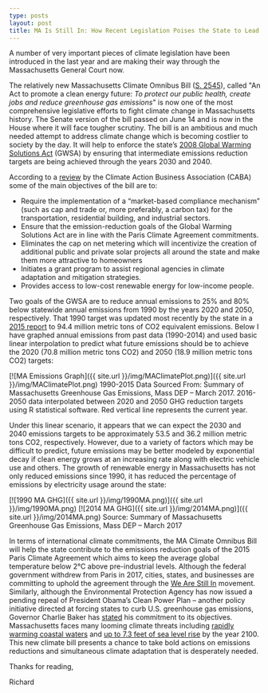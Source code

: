 ```yaml
---
type: posts
layout: post
title: MA Is Still In: How Recent Legislation Poises the State to Lead on Climate
---
```

A number of very important pieces of climate legislation have been introduced in the last year and are making their way through the Massachusetts General Court now. 

The relatively new Massachusetts Climate Omnibus Bill ([S. 2545](https://malegislature.gov/Bills/190/S2545)), called "An Act to promote a clean energy future: *To protect our public health, create jobs and reduce greenhouse gas emissions*" is now one of the most comprehensive legislative efforts to fight climate change in Massachusetts history. The Senate version of the bill passed on June 14 and is now in the House where it will face tougher scrutiny. The bill is an ambitious and much needed attempt to address climate change which is becoming costlier to society by the day. It will help to enforce the state’s [2008 Global Warming Solutions Act](https://www.mass.gov/progress-towards-reducing-greenhouse-gas-emissions) (GWSA) by ensuring that intermediate emissions reduction targets are being achieved through the years 2030 and 2040. 

According to a [review](https://cabaus.org/2018/02/12/senate-clean-energy-omnibus-bill/) by the Climate Action Business Association (CABA) some of the main objectives of the bill are to:

- Require the implementation of a “market-based compliance mechanism” (such as cap and trade or, more preferably, a carbon tax) for the transportation, residential building, and industrial sectors.
- Ensure that the emission-reduction goals of the Global Warming Solutions Act are in line with the Paris Climate Agreement commitments.
- Eliminates the cap on net metering which will incentivize the creation of additional public and private solar projects all around the state and make them more attractive to homeowners
- Initiates a grant program to assist regional agencies in climate adaptation and mitigation strategies. 
- Provides access to low-cost renewable energy for low-income people.

Two goals of the GWSA are to reduce annual emissions to 25% and 80% below statewide annual emissions from 1990 by the years 2020 and 2050, respectively. That 1990 target was updated most recently by the state in a [2015 report](https://www.mass.gov/files/documents/2017/01/uo/cecp-for-2020.pdf) to 94.4 million metric tons of CO2 equivalent emissions. Below I have graphed annual emissions from past data (1990-2014) and used basic linear interpolation to predict what future emissions should be to achieve the 2020 (70.8 million metric tons CO2) and 2050 (18.9 million metric tons CO2) targets:

[![MA Emissions Graph]({{ site.url }}/img/MAClimatePlot.png)]({{ site.url }}/img/MAClimatePlot.png)
1990-2015 Data Sourced From: Summary of Massachusetts Greenhouse Gas Emissions, Mass DEP – March 2017. 2016-2050 data interpolated between 2020 and 2050 GHG reduction targets using R statistical software. Red vertical line represents the current year.

Under this linear scenario, it appears that we can expect the 2030 and 2040 emissions targets to be approximately 53.5 and 36.2 million metric tons CO2, respectively. However, due to a variety of factors which may be difficult to predict, future emissions may be better modeled by exponential decay if clean energy grows at an increasing rate along with electric vehicle use and others. The growth of renewable energy in Massachusetts has not only reduced emissions since 1990, it has reduced the percentage of emissions by electricity usage around the state:

[![1990 MA GHG]({{ site.url }}/img/1990MA.png)]({{ site.url }}/img/1990MA.png)
[![2014 MA GHG]({{ site.url }}/img/2014MA.png)]({{ site.url }}/img/2014MA.png)
Source: Summary of Massachusetts Greenhouse Gas Emissions, Mass DEP – March 2017

In terms of international climate commitments, the MA Climate Omnibus Bill will help the state contribute to the emissions reduction goals of the 2015 Paris Climate Agreement which aims to keep the average global temperature below 2°C above pre-industrial levels. Although the federal government withdrew from Paris in 2017, cities, states, and businesses are committing to uphold the agreement through the [We Are Still In](https://www.americaspledgeonclimate.com/) movement. Similarly, although the Environmental Protection Agency has now issued a pending repeal of President Obama’s Clean Power Plan – another policy initiative directed at forcing states to curb U.S. greenhouse gas emissions, Governor Charlie Baker has [stated](https://www.usnews.com/news/best-states/massachusetts/articles/2017-10-10/massachusetts-committed-to-obama-era-clean-power-plan) his commitment to its objectives. Massachusetts faces many looming climate threats including [rapidly warming coastal waters](http://www.cbc.ca/news/canada/nova-scotia/gulf-of-maine-warming-faster-than-99-of-world-s-oceans-study-1.2753983) and [up to 7.3 feet of sea level rise](https://www.dropbox.com/s/zwznes9jin41i5k/Feasibility%20of%20Harbor-wide%20Barriers%20Report.pdf?dl=0) by the year 2100. This new climate bill presents a chance to take bold actions on emissions reductions and simultaneous climate adaptation that is desperately needed.


Thanks for reading,


Richard
